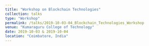 ```yaml
---
title: "Workshop on Blockchain Technologies"
collection: talks
type: "Workshop"
permalink: /talks/2019-10-03-04_Blockchain_Technologies_Workshop
venue: "Kumaraguru College of Technology"
date: 2019-10-03 & 2019-10-04
location: "Coimbatore, India"
---
```



